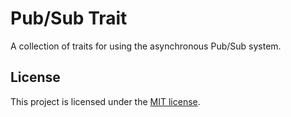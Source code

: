 # Pub/Sub Trait

A collection of traits for using the asynchronous Pub/Sub system.

## License

This project is licensed under the [MIT license](LICENSE).
